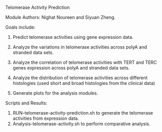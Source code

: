 Telomerase Activity Prediction

Module Authors: Nighat Noureen and Siyuan Zheng. 

Goals include:

1. Predict telomerase activities using gene expression data.

2. Analyze the variations in telomerase activities across polyA and stranded data sets.

3. Analyze the correlation of telomerase activities with TERT and TERC genes expression across polyA and stranded data sets.

4. Analyze the distribution of telomerase activities across different histologies (used short and broad histologies from the clinical data)

5. Generate plots for the analysis modules.




Scripts and Results:

1. RUN-telomerase-activity-prediction.sh to generate the telomerase activities from expression data.
2. Analysis-telomerase-activity.sh to perform comparative analysis.